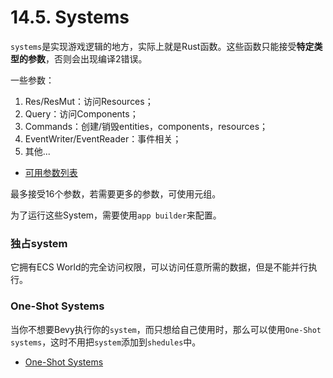 # 14.5. Systems

`systems`是实现游戏逻辑的地方，实际上就是Rust函数。这些函数只能接受**特定类型的参数**，否则会出现编译2错误。

一些参数：
1. Res/ResMut：访问Resources；
2. Query：访问Components；
3. Commands：创建/销毁entities，components，resources；
4. EventWriter/EventReader：事件相关；
5. 其他...
- [可用参数列表](https://docs.rs/bevy/latest/bevy/ecs/system/trait.SystemParam.html#implementors)

最多接受16个参数，若需要更多的参数，可使用元组。

为了运行这些System，需要使用`app builder`来配置。


### 独占system

它拥有ECS World的完全访问权限，可以访问任意所需的数据，但是不能并行执行。

### One-Shot Systems

当你不想要Bevy执行你的`system`，而只想给自己使用时，那么可以使用`One-Shot systems`，这时不用把`system`添加到`shedules`中。
- [One-Shot Systems](https://bevy-cheatbook.github.io/programming/one-shot-systems.html)
